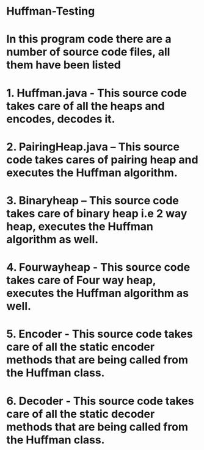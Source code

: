 # Huffman-Testing
# In this program code there are a number of source code files, all them have been listed
# 1. Huffman.java - This source code takes care of all the heaps and encodes, decodes it.
# 2. PairingHeap.java – This source code takes cares of pairing heap and executes the Huffman algorithm.
# 3. Binaryheap – This source code takes care of binary heap i.e 2 way heap, executes the Huffman algorithm as well.
# 4. Fourwayheap - This source code takes care of Four way heap, executes the Huffman algorithm as well.
# 5. Encoder - This source code takes care of all the static encoder methods that are being called from the Huffman class.
# 6. Decoder - This source code takes care of all the static decoder methods that are being called from the Huffman class.
